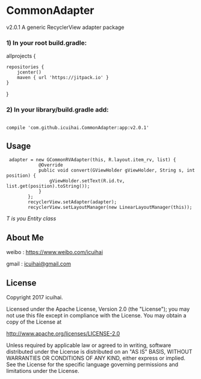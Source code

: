 # CommonAdapter
v2.0.1
A generic RecyclerView adapter package
### 1) In your root build.gradle:
allprojects {

    repositories {
        jcenter()
        maven { url 'https://jitpack.io' }
    }
}
### 2) In your library/build.gradle add:
<pre><code>
compile 'com.github.icuihai.CommonAdapter:app:v2.0.1'
</code></pre>
## Usage 
<pre><code> adapter = new GCommonRVAdapter<String>(this, R.layout.item_rv, list) {
            @Override
            public void convert(GViewHolder gViewHolder, String s, int position) {
                gViewHolder.setText(R.id.tv, list.get(position).toString());
            }
        };
        recyclerView.setAdapter(adapter);
        recyclerView.setLayoutManager(new LinearLayoutManager(this));
</code></pre>
*T is you Entity class*
## About Me
weibo : <https://www.weibo.com/icuihai>

gmail : icuihai@gmail.com
## License
Copyright 2017 icuihai.

Licensed under the Apache License, Version 2.0 (the "License");
you may not use this file except in compliance with the License.
You may obtain a copy of the License at

   http://www.apache.org/licenses/LICENSE-2.0

Unless required by applicable law or agreed to in writing, software
distributed under the License is distributed on an "AS IS" BASIS,
WITHOUT WARRANTIES OR CONDITIONS OF ANY KIND, either express or implied.
See the License for the specific language governing permissions and
limitations under the License.

